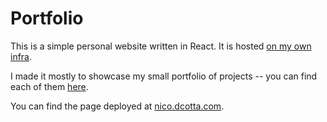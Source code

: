 # Portfolio

This is a simple personal website written in React. It is hosted [on my own infra](https://github.com/Cottand/selfhosted).


I made it mostly to showcase my small portfolio of projects -- you can find each of them [here](src/assets/markdown/projects).

You can find the page deployed at [nico.dcotta.com](https://nico.dcotta.com).
